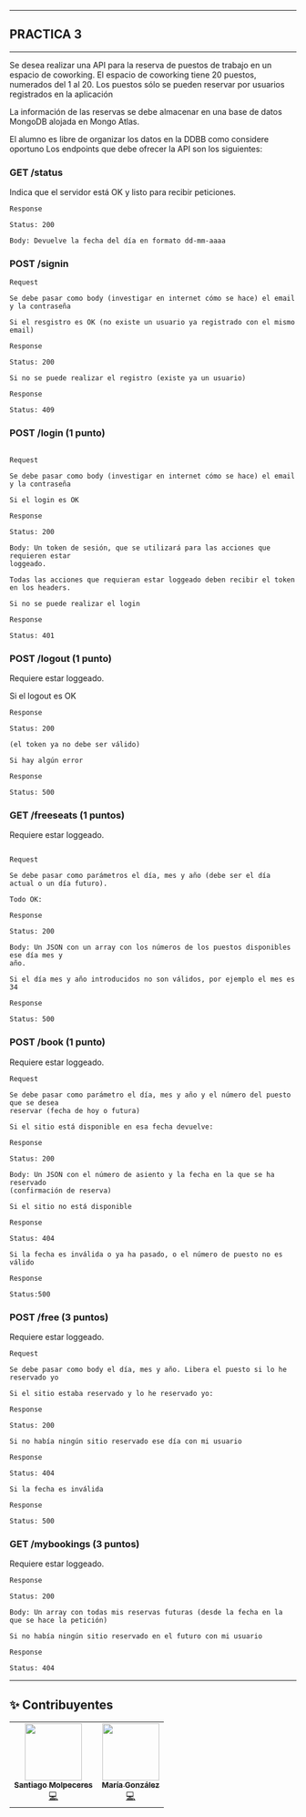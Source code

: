 --------------------------------------------------------------
## PRACTICA 3
-----------------------------------------------------------------
Se desea realizar una API para la reserva de puestos de trabajo en un espacio de
coworking. El espacio de coworking tiene 20 puestos, numerados del 1 al 20. Los puestos
sólo se pueden reservar por usuarios registrados en la aplicación

La información de las reservas se debe almacenar en una base de datos MongoDB alojada
en Mongo Atlas.

El alumno es libre de organizar los datos en la DDBB como considere oportuno
Los endpoints que debe ofrecer la API son los siguientes:

### GET /status

Indica que el servidor está OK y listo para recibir peticiones.
```
Response

Status: 200

Body: Devuelve la fecha del día en formato dd-mm-aaaa
````

### POST /signin

```
Request

Se debe pasar como body (investigar en internet cómo se hace) el email y la contraseña

Si el resgistro es OK (no existe un usuario ya registrado con el mismo email)

Response

Status: 200

Si no se puede realizar el registro (existe ya un usuario)

Response

Status: 409
```
### POST /login (1 punto)
```

Request

Se debe pasar como body (investigar en internet cómo se hace) el email y la contraseña

Si el login es OK

Response

Status: 200

Body: Un token de sesión, que se utilizará para las acciones que requieren estar
loggeado.

Todas las acciones que requieran estar loggeado deben recibir el token en los headers.

Si no se puede realizar el login

Response

Status: 401
```

### POST /logout (1 punto)

Requiere estar loggeado.

Si el logout es OK

```
Response

Status: 200

(el token ya no debe ser válido)

Si hay algún error

Response

Status: 500
```

### GET /freeseats (1 puntos)

Requiere estar loggeado.
```

Request

Se debe pasar como parámetros el día, mes y año (debe ser el día actual o un día futuro).

Todo OK:

Response

Status: 200

Body: Un JSON con un array con los números de los puestos disponibles ese día mes y
año.

Si el día mes y año introducidos no son válidos, por ejemplo el mes es 34

Response

Status: 500
```

### POST /book (1 punto)

Requiere estar loggeado.

```
Request

Se debe pasar como parámetro el día, mes y año y el número del puesto que se desea
reservar (fecha de hoy o futura)

Si el sitio está disponible en esa fecha devuelve:

Response

Status: 200

Body: Un JSON con el número de asiento y la fecha en la que se ha reservado
(confirmación de reserva)

Si el sitio no está disponible

Response

Status: 404

Si la fecha es inválida o ya ha pasado, o el número de puesto no es válido

Response

Status:500
```
### POST /free (3 puntos)

Requiere estar loggeado.

```
Request

Se debe pasar como body el día, mes y año. Libera el puesto si lo he reservado yo

Si el sitio estaba reservado y lo he reservado yo:

Response

Status: 200

Si no había ningún sitio reservado ese día con mi usuario

Response

Status: 404

Si la fecha es inválida

Response

Status: 500
```
### GET /mybookings (3 puntos)

Requiere estar loggeado.
```
Response

Status: 200

Body: Un array con todas mis reservas futuras (desde la fecha en la que se hace la petición)

Si no había ningún sitio reservado en el futuro con mi usuario

Response

Status: 404
```
-------------------------------------------------------------------------------
## ✨ Contribuyentes

<!-- ALL-CONTRIBUTORS-LIST:START - Do not remove or modify this section -->
<!-- prettier-ignore-start -->
<!-- markdownlint-disable -->
<table>
  <tr>
    <td align="center"><a href="https://www.linkedin.com/in/santiago-molpeceres-d%C3%ADaz-ab9087211/"><img src="https://avatars.githubusercontent.com/u/54994511?v=4" width="100px;" alt=""/><br /><sub><b>Santiago Molpeceres</b></sub></a><br /><a href="https://github.com/smolpeceresd/Programacion_Internet" title="Code">💻</a></td>
    <td align="center"><a href="https://www.linkedin.com/in/mar%C3%ADa-gonz%C3%A1lez-herrero-56bb21177/"><img src="https://avatars.githubusercontent.com/u/43043718?v=4" width="100px;" alt=""/><br /><sub><b>María González</b></sub></a><br /><a href="https://github.com/mgh99/Programacion_sistemas_Internet" title="Code">💻</a></td>
  </tr>
</table>

<!-- markdownlint-restore -->
<!-- prettier-ignore-end -->

<!-- ALL-CONTRIBUTORS-LIST:END -->


